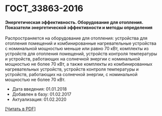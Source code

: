 # ГОСТ_33863-2016

#### Энергетическая эффективность. Оборудование для отопления. Показатели энергетической эффективности и методы определения

Распространяется на оборудование для отопления: устройства для отопления помещений и комбинированные нагревательные устройства с номинальной мощностью меньше или равно 70 кВт, комплекты из устройств для отопления помещений, устройств контроля температуры и устройств, работающих на солнечной энергии с номинальной мощностью не более 70 кВт, а также комплекты из комбинированных нагревательных устройств, устройств контроля температуры и устройств, работающих на солнечной энергии, с номинальной мощностью не более 70 кВт.

- Дата введения: 01.01.2018
- Добавлен в базу: 01.02.2017
- Актуализация: 01.02.2020

<a onclick="openFileCallback('https://standartgost.ru/g/ГОСТ_33863-2016.pdf', 'ГОСТ_33863-2016.pdf');" href="#">[Читать в PDF]</a>